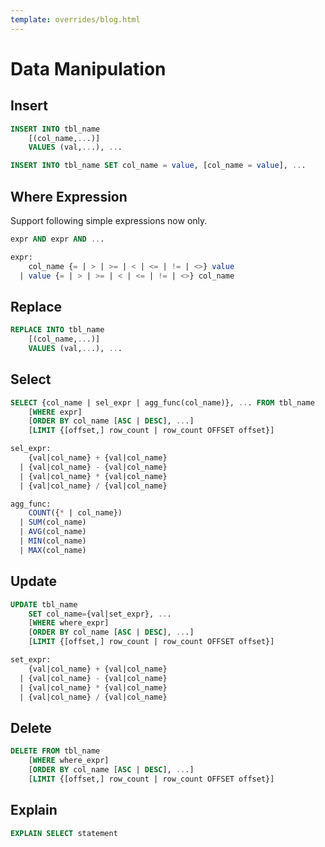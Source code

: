 ```yaml
---
template: overrides/blog.html
---
```


# Data Manipulation

## Insert

```sql
INSERT INTO tbl_name 
	[(col_name,...)] 
	VALUES (val,...), ...

INSERT INTO tbl_name SET col_name = value, [col_name = value], ...
```

## Where Expression

Support following simple expressions now only.

```sql
expr AND expr AND ...

expr:
    col_name {= | > | >= | < | <= | != | <>} value
  | value {= | > | >= | < | <= | != | <>} col_name
```

## Replace

```sql
REPLACE INTO tbl_name 
	[(col_name,...)] 
	VALUES (val,...), ...
```

## Select

```sql
SELECT {col_name | sel_expr | agg_func(col_name)}, ... FROM tbl_name
    [WHERE expr]
    [ORDER BY col_name [ASC | DESC], ...]
    [LIMIT {[offset,] row_count | row_count OFFSET offset}]

sel_expr:
    {val|col_name} + {val|col_name}
  | {val|col_name} - {val|col_name}
  | {val|col_name} * {val|col_name}
  | {val|col_name} / {val|col_name}

agg_func:
    COUNT({* | col_name})
  | SUM(col_name)
  | AVG(col_name)
  | MIN(col_name)
  | MAX(col_name)
```

## Update

```sql
UPDATE tbl_name
	SET col_name={val|set_expr}, ... 
    [WHERE where_expr]
    [ORDER BY col_name [ASC | DESC], ...]
    [LIMIT {[offset,] row_count | row_count OFFSET offset}]

set_expr:
    {val|col_name} + {val|col_name}
  | {val|col_name} - {val|col_name}
  | {val|col_name} * {val|col_name}
  | {val|col_name} / {val|col_name}
```

## Delete

```sql
DELETE FROM tbl_name
    [WHERE where_expr]
    [ORDER BY col_name [ASC | DESC], ...]
    [LIMIT {[offset,] row_count | row_count OFFSET offset}]
```

<!--
## Prepare

```sql
PREPARE stmt_name FROM preparable_stmt
```

> **Note**
> Session scope. A prepared statement created in one session is not available to other sessions.
> When a session ends, whether normally or abnormally, its prepared statements no longer exist.

## Execute

```sql
EXECUTE stmt_name [USING @var_name [, @var_name] ...]
```

## Drop Prepare

```sql
DROP PREPARE stmt_name
```
-->

## Explain

```sql
EXPLAIN SELECT statement
```
